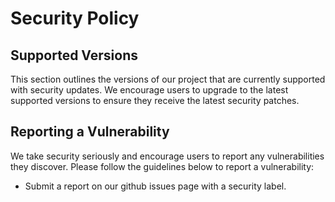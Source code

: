 # Security Policy

## Supported Versions

This section outlines the versions of our project that are currently supported with security updates.
We encourage users to upgrade to the latest supported versions to ensure they receive the latest security patches.

## Reporting a Vulnerability

We take security seriously and encourage users to report any vulnerabilities they discover.
Please follow the guidelines below to report a vulnerability:

- Submit a report on our github issues page with a security label.

